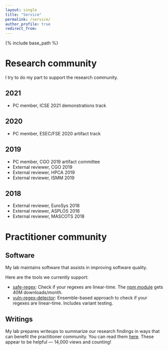 ```yaml
---
layout: single
title: "Service"
permalink: /service/
author_profile: true
redirect_from:
---
```


{% include base_path %}

Research community
=====

I try to do my part to support the research community.

2021
-----

- PC member, ICSE 2021 demonstrations track

2020
-----

- PC member, ESEC/FSE 2020 artifact track

2019
-----

- PC member, CGO 2019 artifact committee
- External reviewer, CGO 2019
- External reviewer, HPCA 2019
- External reviewer, ISMM 2019

2018
-----

- External reviewer, EuroSys 2018
- External reviewer, ASPLOS 2018
- External reviewer, MASCOTS 2018

Practitioner community
=====

Software
-----

My lab maintains software that assists in improving software quality.

Here are the tools we currently support:

- [safe-regex](https://github.com/davisjam/safe-regex): Check if your regexes are linear-time. The [npm module](https://github.com/davisjam/safe-regex) gets 40M downloads/month.
- [vuln-regex-detector](https://github.com/davisjam/vuln-regex-detector): Ensemble-based approach to check if your regexes are linear-time. Includes variant testing.

Writings
-----

My lab prepares writeups to summarize our research findings in ways that can benefit the practitioner community.
You can read them [here](https://medium.com/@davisjam).
These appear to be helpful &mdash; 14,000 views and counting!
